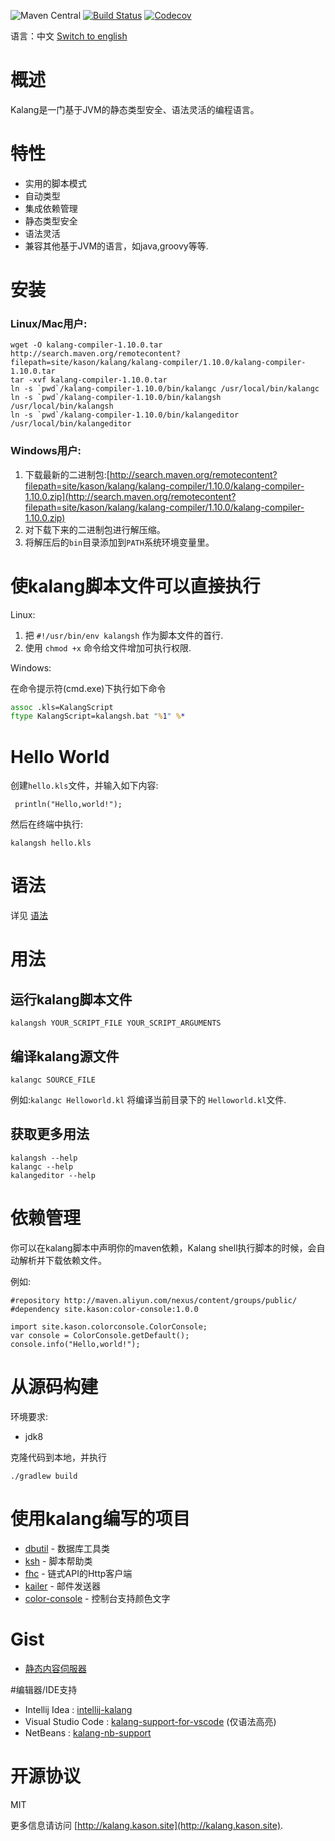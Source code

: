 ![Maven Central](https://img.shields.io/maven-central/v/site.kason.kalang/kalang-compiler.svg)
[![Build Status](https://travis-ci.org/kasonyang/kalang.svg)](https://travis-ci.org/kasonyang/kalang)
[![Codecov](https://img.shields.io/codecov/c/github/kasonyang/kalang.svg)](https://codecov.io/gh/kasonyang/kalang)

语言：中文 [Switch to english](README.md)

# 概述

Kalang是一门基于JVM的静态类型安全、语法灵活的编程语言。

# 特性

* 实用的脚本模式
* 自动类型
* 集成依赖管理
* 静态类型安全
* 语法灵活
* 兼容其他基于JVM的语言，如java,groovy等等.

# 安装

### Linux/Mac用户:

    wget -O kalang-compiler-1.10.0.tar http://search.maven.org/remotecontent?filepath=site/kason/kalang/kalang-compiler/1.10.0/kalang-compiler-1.10.0.tar
    tar -xvf kalang-compiler-1.10.0.tar
    ln -s `pwd`/kalang-compiler-1.10.0/bin/kalangc /usr/local/bin/kalangc
    ln -s `pwd`/kalang-compiler-1.10.0/bin/kalangsh /usr/local/bin/kalangsh
    ln -s `pwd`/kalang-compiler-1.10.0/bin/kalangeditor /usr/local/bin/kalangeditor

### Windows用户:

1. 下载最新的二进制包:[http://search.maven.org/remotecontent?filepath=site/kason/kalang/kalang-compiler/1.10.0/kalang-compiler-1.10.0.zip](http://search.maven.org/remotecontent?filepath=site/kason/kalang/kalang-compiler/1.10.0/kalang-compiler-1.10.0.zip)
2. 对下载下来的二进制包进行解压缩。
3. 将解压后的`bin`目录添加到`PATH`系统环境变量里。

# 使kalang脚本文件可以直接执行

Linux:

1. 把 `#!/usr/bin/env kalangsh` 作为脚本文件的首行.
2. 使用 `chmod +x` 命令给文件增加可执行权限.
    
Windows:

 在命令提示符(cmd.exe)下执行如下命令
    
```bat
assoc .kls=KalangScript 
ftype KalangScript=kalangsh.bat "%1" %*
```

# Hello World

创建`hello.kls`文件，并输入如下内容:
 
     println("Hello,world!");

然后在终端中执行:

    kalangsh hello.kls


# 语法

详见 [语法](docs/syntax.md)

# 用法

## 运行kalang脚本文件

```
kalangsh YOUR_SCRIPT_FILE YOUR_SCRIPT_ARGUMENTS
```

## 编译kalang源文件

```
kalangc SOURCE_FILE
```

例如:`kalangc Helloworld.kl` 将编译当前目录下的 `Helloworld.kl`文件.

## 获取更多用法

```
kalangsh --help
kalangc --help
kalangeditor --help
```

# 依赖管理

你可以在kalang脚本中声明你的maven依赖，Kalang shell执行脚本的时候，会自动解析并下载依赖文件。

例如:
```
#repository http://maven.aliyun.com/nexus/content/groups/public/
#dependency site.kason:color-console:1.0.0

import site.kason.colorconsole.ColorConsole;
var console = ColorConsole.getDefault();
console.info("Hello,world!");
```

# 从源码构建

环境要求:

* jdk8

克隆代码到本地，并执行

    ./gradlew build
    
# 使用kalang编写的项目

* [dbutil](https://github.com/kasonyang/dbutil) - 数据库工具类
* [ksh](https://github.com/kasonyang/ksh) - 脚本帮助类
* [fhc](https://github.com/kasonyang/fhc) - 链式API的Http客户端
* [kailer](https://github.com/kasonyang/kailer) - 邮件发送器
* [color-console](https://github.com/kasonyang/color-console) - 控制台支持颜色文字

# Gist

* [静态内容伺服器](https://gist.github.com/kasonyang/f3d8364161144b0c49f9caf3a7b42272)

#编辑器/IDE支持

* Intellij Idea : [intellij-kalang](https://github.com/kasonyang/intellij-kalang)
* Visual Studio Code : [kalang-support-for-vscode](https://github.com/kasonyang/kalang-support-for-vscode) (仅语法高亮)
* NetBeans : [kalang-nb-support](https://github.com/kasonyang/kalang-nb-support)

# 开源协议

MIT

更多信息请访问 [http://kalang.kason.site](http://kalang.kason.site).
